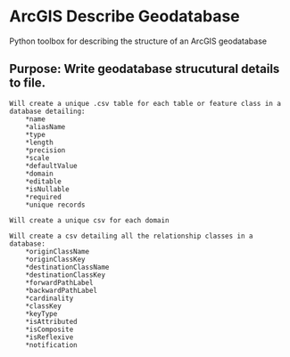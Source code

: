 # ArcGIS Describe Geodatabase
Python toolbox for describing the structure of an ArcGIS geodatabase

## Purpose: Write geodatabase strucutural details to file.

    Will create a unique .csv table for each table or feature class in a database detailing:
        *name
        *aliasName
        *type
        *length
        *precision
        *scale
        *defaultValue
        *domain
        *editable
        *isNullable
        *required
        *unique records
        
    Will create a unique csv for each domain
    
    Will create a csv detailing all the relationship classes in a database:
        *originClassName
        *originClassKey
        *destinationClassName
        *destinationClassKey
        *forwardPathLabel
        *backwardPathLabel
        *cardinality
        *classKey
        *keyType
        *isAttributed
        *isComposite
        *isReflexive
        *notification
